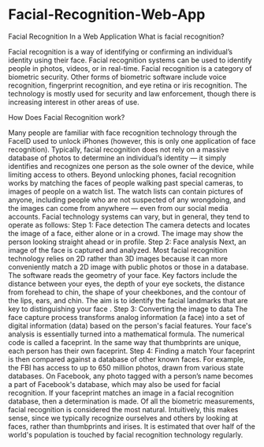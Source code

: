 # Facial-Recognition-Web-App
Facial Recognition In a Web Application
What is facial recognition?

Facial recognition is a way of identifying or confirming an individual’s identity using their face. Facial recognition systems can be used to identify people in photos, videos, or in real-time. Facial recognition is a category of biometric security. Other forms of biometric software include voice recognition, fingerprint recognition, and eye retina or iris recognition. The technology is mostly used for security and law enforcement, though there is increasing interest in other areas of use.

How Does Facial Recognition work?

Many people are familiar with face recognition technology through the FaceID used to unlock iPhones (however, this is only one application of face recognition). Typically, facial recognition does not rely on a massive database of photos to determine an individual’s identity — it simply identifies and recognizes one person as the sole owner of the device, while limiting access to others.
Beyond unlocking phones, facial recognition works by matching the faces of people walking past special cameras, to images of people on a watch list. The watch lists can contain pictures of anyone, including people who are not suspected of any wrongdoing, and the images can come from anywhere — even from our social media accounts. Facial technology systems can vary, but in general, they tend to operate as follows:
Step 1: Face detection
The camera detects and locates the image of a face, either alone or in a crowd. The image may show the person looking straight ahead or in profile.
Step 2: Face analysis
Next, an image of the face is captured and analyzed. Most facial recognition technology relies on 2D rather than 3D images because it can more conveniently match a 2D image with public photos or those in a database. The software reads the geometry of your face. Key factors include the distance between your eyes, the depth 
of your eye sockets, the distance from forehead to chin, the shape of your cheekbones, and the contour of the lips, ears, and chin. The aim is to identify the facial landmarks that are key to distinguishing your face
.
Step 3: Converting the image to data
The face capture process transforms analog information (a face) into a set of digital information (data) based on the person's facial features. Your face's analysis is essentially turned into a mathematical formula. The numerical code is called a faceprint. In the same way that thumbprints are unique, each person has their own faceprint.
Step 4: Finding a match
Your faceprint is then compared against a database of other known faces. For example, the FBI has access to up to 650 million photos, drawn from various state databases. On Facebook, any photo tagged with a person’s name becomes a part of Facebook's database, which may also be used for facial recognition. If your faceprint matches an image in a facial recognition database, then a determination is made.
Of all the biometric measurements, facial recognition is considered the most natural. Intuitively, this makes sense, since we typically recognize ourselves and others by looking at faces, rather than thumbprints and irises. It is estimated that over half of the world's population is touched by facial recognition technology regularly.

